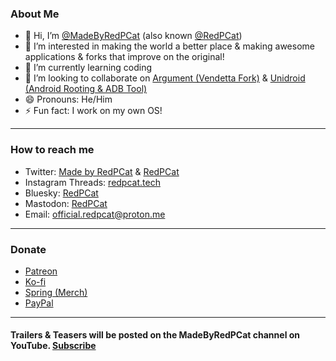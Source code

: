 ### About Me
- 👋 Hi, I’m [@MadeByRedPCat](https://github.com/MadeByRedPCat) (also known [@RedPCat](https://github.com/RedPCat))
- 👀 I’m interested in making the world a better place & making awesome applications & forks that improve on the original!
- 🌱 I’m currently learning coding
- 💞️ I’m looking to collaborate on [Argument (Vendetta Fork)](https://github.com/MadeByRedPCat/Argument) & [Unidroid (Android Rooting & ADB Tool)](https://github.com/MadeByRedPCat/Unidroid)
- 😄 Pronouns: He/Him
- ⚡ Fun fact: I work on my own OS!
---
### How to reach me
- Twitter: [Made by RedPCat](https://twitter.com/MadeByRedPCat) & [RedPCat](https://twitter.com/theredcatgod)
- Instagram Threads: [redpcat.tech](https://www.threads.net/redpcat/)
- Bluesky: [RedPCat](https://bsky.app/profile/redpcat.redcatware.net)
- Mastodon: [RedPCat](https://techhub.social/@redcatos_dev)
- Email: official.redpcat@proton.me
---
### Donate
- [Patreon](https://patreon.com/redpcat)
- [Ko-fi](https://ko-fi.com/redpcat)
- [Spring (Merch)](https://bit.ly/RedPCatShop)
- [PayPal](https://paypal.me/redcatos)
---
#### Trailers & Teasers will be posted on the MadeByRedPCat channel on YouTube. [Subscribe](https://www.youtube.com/@MadeByRedPCat)

<!---
MadeByRedPCat/MadeByRedPCat is a ✨ special ✨ repository because its `README.md` (this file) appears on your GitHub profile.
You can click the Preview link to take a look at your changes.
--->
